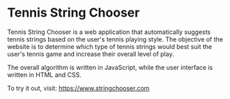 # Tennis String Chooser

Tennis String Chooser is a web application that automatically suggests tennis strings based on the user's tennis playing style. The objective of the website is to determine which type of tennis strings would best suit the user's tennis game and increase their overall level of play. 

The overall algorithm is written in JavaScript, while the user interface is written in HTML and CSS.

To try it out, visit: https://www.stringchooser.com
